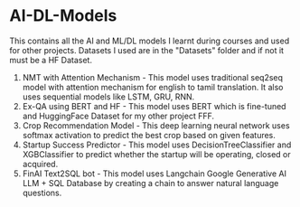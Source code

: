 # AI-DL-Models

This contains all the AI and ML/DL models I learnt during courses and used for other projects. Datasets I used are in the "Datasets" folder and if not it must be a HF Dataset.

1. NMT with Attention Mechanism - This model uses traditional seq2seq model with attention mechanism for english to tamil translation. It also uses sequential models like LSTM, GRU, RNN.<br>
2. Ex-QA using BERT and HF - This model uses BERT which is fine-tuned and HuggingFace Dataset for my other project FFF.<br>
3. Crop Recommendation Model - This deep learning neural network uses softmax activation to predict the best crop based on given features.<br>
4. Startup Success Predictor - This model uses DecisionTreeClassifier and XGBClassifier to predict whether the startup will be operating, closed or acquired.<br>
5. FinAI Text2SQL bot - This model uses Langchain Google Generative AI LLM + SQL Database by creating a chain to answer natural language questions.
